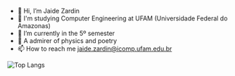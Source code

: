 - 👋 Hi, I’m Jaide Zardin
- 👀 I'm studying Computer Engineering at UFAM (Universidade Federal do Amazonas)
- 🌱 I’m currently in the 5º semester
- 💞️ A admirer of physics and poetry
- 📫 How to reach me jaide.zardin@icomp.ufam.edu.br

![Top Langs](https://github-readme-stats.vercel.app/api/top-langs/?username=JaideZrdn&layout=compact&theme=radical)

<!---
JaideZrdn/JaideZrdn is a ✨ special ✨ repository because its `README.md` (this file) appears on your GitHub profile.
You can click the Preview link to take a look at your changes.
--->
